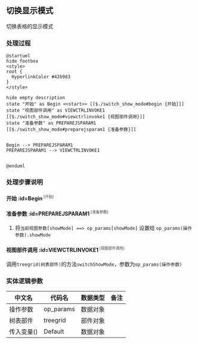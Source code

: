 ## 切换显示模式 <!-- {docsify-ignore-all} -->

   切换表格的显示模式

### 处理过程

```plantuml
@startuml
hide footbox
<style>
root {
  HyperlinkColor #42b983
}
</style>

hide empty description
state "开始" as Begin <<start>> [[$./switch_show_mode#begin {开始}]]
state "视图部件调用" as VIEWCTRLINVOKE1  [[$./switch_show_mode#viewctrlinvoke1 {视图部件调用}]]
state "准备参数" as PREPAREJSPARAM1  [[$./switch_show_mode#preparejsparam1 {准备参数}]]


Begin --> PREPAREJSPARAM1
PREPAREJSPARAM1 --> VIEWCTRLINVOKE1


@enduml
```


### 处理步骤说明

#### 开始 :id=Begin<sup class="footnote-symbol"> <font color=gray size=1>[开始]</font></sup>




#### 准备参数 :id=PREPAREJSPARAM1<sup class="footnote-symbol"> <font color=gray size=1>[准备参数]</font></sup>



1. 将`当前视图参数[showMode] ==> op_params[showMode]` 设置给  `op_params(操作参数).showMode`

#### 视图部件调用 :id=VIEWCTRLINVOKE1<sup class="footnote-symbol"> <font color=gray size=1>[视图部件调用]</font></sup>



调用`treegrid(树表部件)`的方法`switchShowMode`，参数为`op_params(操作参数)`


### 实体逻辑参数

|    中文名   |    代码名    |  数据类型      |备注 |
| --------| --------| --------  | --------   |
|操作参数|op_params|数据对象||
|树表部件|treegrid|部件对象||
|传入变量(<i class="fa fa-check"/></i>)|Default|数据对象||
